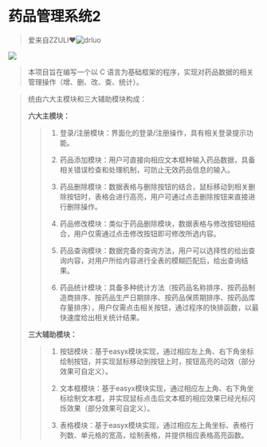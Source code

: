 # 药品管理系统2

> 爱来自ZZULI❤![drluo](luoy-oss.github.io)

![](https://luoy-oss.github.io/img/page/ZZULI.webp)

> 本项目旨在编写一个以 C 语言为基础框架的程序，实现对药品数据的相关管理操作（增、删、改、查、统计）。



> 统由六大主模块和三大辅助模块构成：
>
> **六大主模块：**
>
> > 1)  登录/注册模块：界面化的登录/注册操作，具有相关登录提示功能。
> >
> > 2)  药品添加模块：用户可直接向相应文本框种输入药品数据，具备相关错误检查和处理机制，可防止无效药品信息的输入。
> >
> > 3)  药品删除模块：数据表格与删除按钮的结合，鼠标移动到相关删除按钮时，表格会进行高亮，用户可通过点击删除按钮来直接进行删除操作。
> >
> > 4)  药品修改模块：类似于药品删除模块，数据表格与修改按钮相结合，用户仅需通过点击修改按钮即可修改所选内容。
> >
> > 5)  药品查询模块：数据完备的查询方法，用户可以选择性的给出查询内容，对用户所给内容进行全表的模糊匹配后，给出查询结果。
> >
> > 6)  药品统计模块：具备多种统计方法（按药品名称排序、按药品制造商排序、按药品生产日期排序、按药品保质期排序、按药品库存量排序），用户仅需点击相关按钮，通过程序的快排函数，以最快速度给出相关统计结果。
>
> **三大辅助模块：**
>
> > 1)  按钮模块：基于easyx模块实现，通过相应左上角、右下角坐标绘制按钮，并实现鼠标移动到按钮上时，按钮高亮的动效（部分效果可自定义）。
> >
> > 2)  文本框模块：基于easyx模块实现，通过相应左上角、右下角坐标绘制文本框，并实现鼠标点击后文本框的相应效果已经光标闪烁效果（部分效果可自定义）。
> >
> > 3)  表格模块：基于easyx模块实现，通过相应左上角坐标、表格行列数、单元格的宽高，绘制表格，并提供相应表格高亮函数。
